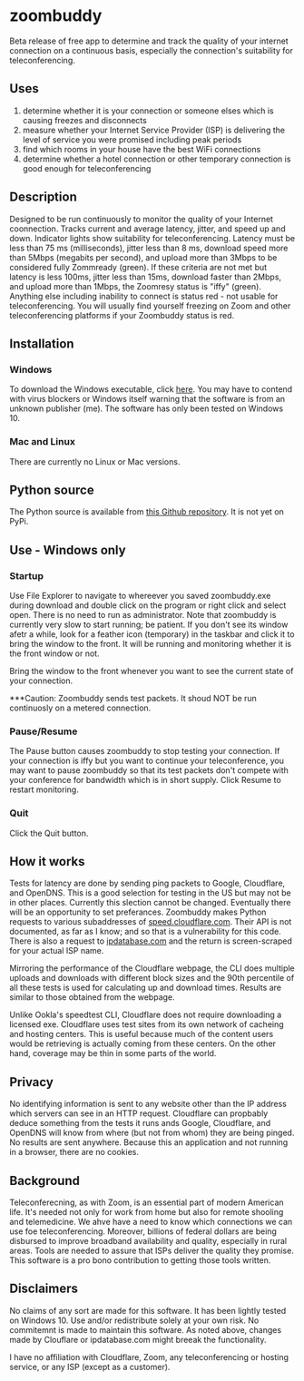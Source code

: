 # zoombuddy
Beta release of free app to determine and track the quality of your internet connection on a continuous basis, especially the connection's suitability for teleconferencing. 

## Uses
1. determine whether it is your connection or someone elses which is causing freezes and disconnects
2. measure whether your Internet Service Provider (ISP) is delivering the level of service you were promised including peak periods
3. find which rooms in your house have the best WiFi connections
4. determine whether a hotel connection or other temporary connection is good enough for teleconferencing

## Description
Designed to be run continuously to monitor the quality of your Internet coonnection. Tracks current and average latency, jitter, and speed up and down. Indicator lights show suitability for teleconferencing. Latency must be less than 75 ms (milliseconds), jitter less than 8 ms, download speed more than 5Mbps (megabits per second), and upload more than 3Mbps to be considered fully Zommready (green). If these criteria are not met but latency is less 100ms, jitter less than 15ms, download faster than 2Mbps, and upload more than 1Mbps, the Zoomresy status is "iffy" (green). Anything else including inability to connect is status red - not usable for teleconferencing. You will usually find yourself freezing on Zoom and other teleconferencing platforms if your Zoombuddy status is red.

## Installation

### Windows

To download the Windows executable, click [here](https://zoombuddy.s3.amazonaws.com/zoombuddy.exe). You may have to contend with virus blockers or Windows itself warning that the software is from an unknown publisher (me). The software has only been tested on Windows 10.

### Mac and Linux

There are currently no Linux or Mac versions. 

## Python source

The Python source is available from [this Github repository](https://github.com/tevslin/zoombuddy). It is not yet on PyPi.

## Use - Windows only

### Startup

Use File Explorer to navigate to whereever you saved zoombuddy.exe during download and double click on the program or right click and select open. There is no need to run as administrator. Note that zoombuddy is currently very slow to start running; be patient. If you don't see its window afetr a while, look for a feather icon (temporary) in the taskbar and click it to bring the window to the front. It will be running and monitoring whether it is the front window or not.

Bring the window to the front whenever you want to see the current state of your connection.

***Caution: Zoombuddy sends test packets. It shoud NOT be run continuosly on a metered connection.

### Pause/Resume

The Pause button causes zoombuddy to stop testing your connection. If your connection is iffy but you want to continue your teleconference, you may want to pause zoombuddy so that its test packets don't compete with your conference for bandwidth which is in short supply. Click Resume to restart monitoring.

### Quit

Click the Quit button.

## How it works

Tests for latency are done by sending ping packets to Google, Cloudflare, and OpenDNS. This is a good selection for testing in the US but may not be in other places. Currently this slection cannot be changed. Eventually there will be an opportunity to set preferances. Zoombuddy makes Python requests to various subaddresses of [speed.cloudflare.com](https://speed.cloudflare.com). Their API is not documented, as far as I know; and so that is a vulnerability for this code. There is also a request to [ipdatabase.com](http://www.ipdatabase.com/ip) and the return is screen-scraped for your actual ISP name.

Mirroring the performance of the Cloudflare webpage, the CLI does multiple uploads and downloads with different block sizes and the 90th percentile of all these tests is used for calculating up and download times. Results are similar to those obtained from the webpage.

Unlike Ookla's speedtest CLI, Cloudflare does not require downloading a licensed exe. Cloudflare uses test sites from its own network of cacheing and hosting centers. This is useful because much of the content users would be retrieving is actually coming from these centers. On the other hand, coverage may be thin in some parts of the world.

## Privacy

No identifying information is sent to any website other than the IP address which servers can see in an HTTP request. Cloudflare can propbably deduce something from the tests it runs ands Google, Cloudflare, and OpenDNS will know from where (but not from whom) they are being pinged. No results are sent anywhere. Because this an application and not running in a browser, there are no cookies.

## Background

Teleconferecning, as with Zoom, is an essential part of modern American life. It's needed not only for work from home but also for remote shooling and telemedicine. We  ahve have a need to know which connections we can use foe teleconferencing. Moreover, billions of federal dollars are being disbursed to improve broadband availability and quality, especially in rural areas. Tools are needed to assure that ISPs deliver the quality they promise. This software is a pro bono contribution to getting those tools written. 

## Disclaimers

No claims of any sort are made for this software. It has been lightly tested on Windows 10. Use and/or redistribute solely at your own risk. No commitemnt is made to maintain this software. As noted above, changes made by Clouflare or ipdatabase.com might breeak the functionality.

I have no affiliation with Cloudflare, Zoom, any teleconferencing or hosting service, or any ISP (except as a customer).

